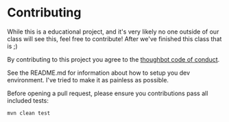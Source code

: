 # Contributing

While this is a educational project, and it's very likely no one outside of our class will see this, feel free to contribute! 
After we've finished this class that is ;)

By contributing to this project you agree to the [thoughbot code of conduct](https://thoughtbot.com/open-source-code-of-conduct).

See the README.md for information about how to setup you dev environment. I've tried to make it as painless as possible.

Before opening a pull request, please ensure you contributions pass all included tests:

`mvn clean test`
